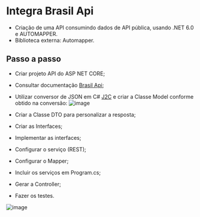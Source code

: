# Integra Brasil Api

- Criação de uma API consumindo dados de API pública, usando .NET 6.0 e AUTOMAPPER.
- Biblioteca externa: Automapper.

## Passo a passo

- Criar projeto API do ASP NET CORE;
- Consultar documentação [Brasil Api](https://brasilapi.com.br/docs);
- Utilizar conversor de JSON em C# [J2C](https://json2csharp.com/) e criar a Classe Model conforme obtido na conversão:
 ![image](https://github.com/365rafael/IntegraBrasilApi/assets/97065934/c2f483e9-b420-48fb-a905-e8b2beac9707)


- Criar a Classe DTO para personalizar a resposta;
- Criar as Interfaces;
- Implementar as interfaces;
- Configurar o serviço (REST);
- Configurar o Mapper;
- Incluir os serviços em Program.cs;
- Gerar a Controller;
- Fazer os testes.

![image](https://github.com/365rafael/IntegraBrasilApi/assets/97065934/0eb877cd-7e35-4141-87f2-2868d55ff5b4)
